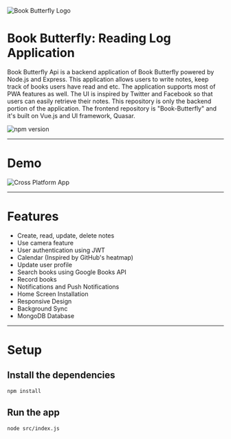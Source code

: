 ![Book Butterfly Logo](https://book-buttefly-static-images.s3-ap-northeast-1.amazonaws.com/readme-logo.jpg)

# Book Butterfly: Reading Log Application

Book Butterfly Api is a backend application of Book Butterfly powered by Node.js and Express. This application allows users to write notes, keep track of books users have read and etc. The application supports most of PWA features as well. The UI is inspired by Twitter and Facebook so that users can easily retrieve their notes. This repository is only the backend portion of the application. The frontend repository is "Book-Butterfly" and it's built on Vue.js and UI framework, Quasar.


![npm version](https://img.shields.io/node/v/v)

---

# Demo
![Cross Platform App](https://book-buttefly-static-images.s3-ap-northeast-1.amazonaws.com/bookbutterfly_cross_platform.jpg)

---
# Features
- Create, read, update, delete notes
- Use camera feature
- User authentication using JWT
- Calendar (Inspired by GitHub's heatmap)
- Update user profile
- Search books using Google Books API
- Record books
- Notifications and Push Notifications
- Home Screen Installation
- Responsive Design
- Background Sync
- MongoDB Database

---
# Setup
## Install the dependencies

```bash
npm install
```

## Run the app

```bash
node src/index.js
```
